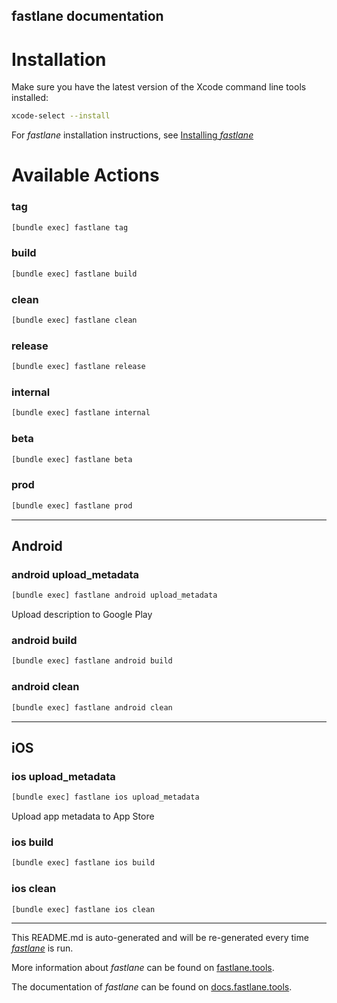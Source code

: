fastlane documentation
----

# Installation

Make sure you have the latest version of the Xcode command line tools installed:

```sh
xcode-select --install
```

For _fastlane_ installation instructions, see [Installing _fastlane_](https://docs.fastlane.tools/#installing-fastlane)

# Available Actions

### tag

```sh
[bundle exec] fastlane tag
```



### build

```sh
[bundle exec] fastlane build
```



### clean

```sh
[bundle exec] fastlane clean
```



### release

```sh
[bundle exec] fastlane release
```



### internal

```sh
[bundle exec] fastlane internal
```



### beta

```sh
[bundle exec] fastlane beta
```



### prod

```sh
[bundle exec] fastlane prod
```



----


## Android

### android upload_metadata

```sh
[bundle exec] fastlane android upload_metadata
```

Upload description to Google Play

### android build

```sh
[bundle exec] fastlane android build
```



### android clean

```sh
[bundle exec] fastlane android clean
```



----


## iOS

### ios upload_metadata

```sh
[bundle exec] fastlane ios upload_metadata
```

Upload app metadata to App Store

### ios build

```sh
[bundle exec] fastlane ios build
```



### ios clean

```sh
[bundle exec] fastlane ios clean
```



----

This README.md is auto-generated and will be re-generated every time [_fastlane_](https://fastlane.tools) is run.

More information about _fastlane_ can be found on [fastlane.tools](https://fastlane.tools).

The documentation of _fastlane_ can be found on [docs.fastlane.tools](https://docs.fastlane.tools).
